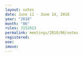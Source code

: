 ```yaml
---
layout: votes
date: June 11 - June 14, 2018
year: "2018"
month: "06"
rules: 3152013
permalink: meetings/2018/06/votes
registered:
ooe:
imove:
---
```

